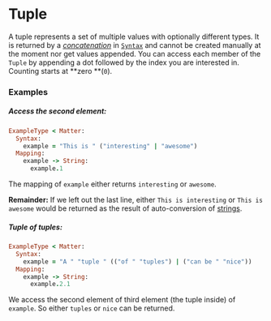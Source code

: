 # Tuple

A tuple represents a set of multiple values with optionally different types. It is returned by a [_concatenation_](//syntax/concatenation.md) in [`Syntax`](//syntax/README.md) and cannot be created manually at the moment nor get values appended. You can access each member of the `Tuple` by appending a dot followed by the index you are interested in. Counting starts at **zero **\(`0`\).

### Examples

##### **Access the second element:**

```ruby
ExampleType < Matter:
  Syntax:
    example = "This is " ("interesting" | "awesome")
  Mapping:
    example -> String:
      example.1
```

The mapping of `example` either returns `interesting` or `awesome`.

**Remainder:** If we left out the last line, either `This is interesting` or `This is awesome` would be returned as the result of auto-conversion of [strings](/mapping/available-types.md).

##### **Tuple of tuples:**

```ruby
ExampleType < Matter:
  Syntax:
    example = "A " "tuple " (("of " "tuples") | ("can be " "nice"))
  Mapping:
    example -> String:
      example.2.1
```

We access the second element of third element \(the tuple inside\) of `example`. So either `tuples` or `nice` can be returned.

